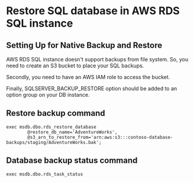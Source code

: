 # Restore SQL database in AWS RDS SQL instance

## Setting Up for Native Backup and Restore

AWS RDS SQL instance doesn't support backups from file system. So, you need to create an S3 bucket to place your SQL backups.

Secondly, you need to have an AWS IAM role to access the bucket.

Finally, SQLSERVER_BACKUP_RESTORE option should be added to an option group on your DB instance.

## Restore backup command

```t-sql
exec msdb.dbo.rds_restore_database
        @restore_db_name='AdventureWorks',
        @s3_arn_to_restore_from='arn:aws:s3:::contoso-database-backups/staging/AdventureWorks.bak';
```

## Database backup status command

```t-sql
exec msdb.dbo.rds_task_status
```